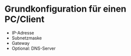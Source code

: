 # Grundkonfiguration für einen PC/Client

- IP-Adresse
- Subnetzmaske
- Gateway
- Optional: DNS-Server
